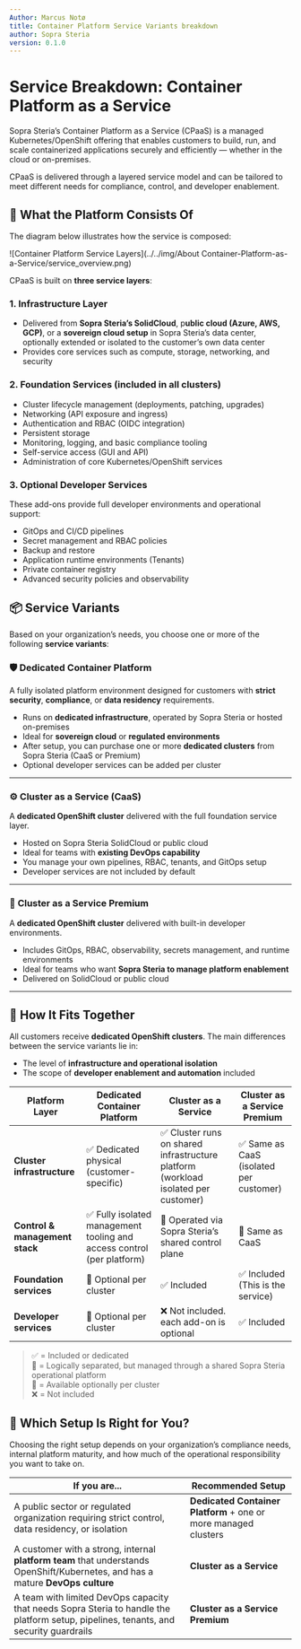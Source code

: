 ```yaml
---
Author: Marcus Notø
title: Container Platform Service Variants breakdown
author: Sopra Steria
version: 0.1.0
---
```


# Service Breakdown: Container Platform as a Service


Sopra Steria’s Container Platform as a Service (CPaaS) is a managed Kubernetes/OpenShift offering that enables customers to build, run, and scale containerized applications securely and efficiently — whether in the cloud or on-premises.

CPaaS is delivered through a layered service model and can be tailored to meet different needs for compliance, control, and developer enablement.


## 🧱 What the Platform Consists Of


The diagram below illustrates how the service is composed:

![Container Platform Service Layers](../../img/About Container-Platform-as-a-Service/service_overview.png)

CPaaS is built on **three service layers**:

### 1. **Infrastructure Layer**
- Delivered from **Sopra Steria’s SolidCloud**, p**ublic cloud (Azure, AWS, GCP)**, or a **sovereign cloud setup** in Sopra Steria’s data center, optionally extended or isolated to the customer’s own data center
- Provides core services such as compute, storage, networking, and security

### 2. **Foundation Services** (included in all clusters)
- Cluster lifecycle management (deployments, patching, upgrades)
- Networking (API exposure and ingress)
- Authentication and RBAC (OIDC integration)
- Persistent storage
- Monitoring, logging, and basic compliance tooling
- Self-service access (GUI and API)
- Administration of core Kubernetes/OpenShift services

### 3. **Optional Developer Services**
These add-ons provide full developer environments and operational support:
- GitOps and CI/CD pipelines
- Secret management and RBAC policies
- Backup and restore
- Application runtime environments (Tenants)
- Private container registry
- Advanced security policies and observability

## 📦 Service Variants

Based on your organization’s needs, you choose one or more of the following **service variants**:

### 🛡️ **Dedicated Container Platform**
A fully isolated platform environment designed for customers with **strict security**, **compliance**, or **data residency** requirements.

- Runs on **dedicated infrastructure**, operated by Sopra Steria or hosted on-premises
- Ideal for **sovereign cloud** or **regulated environments**
- After setup, you can purchase one or more **dedicated clusters** from Sopra Steria (CaaS or Premium)
- Optional developer services can be added per cluster

---

### ⚙️ **Cluster as a Service (CaaS)**
A **dedicated OpenShift cluster** delivered with the full foundation service layer.

- Hosted on Sopra Steria SolidCloud or public cloud
- Ideal for teams with **existing DevOps capability**
- You manage your own pipelines, RBAC, tenants, and GitOps setup
- Developer services are not included by default

---

### 🚀 **Cluster as a Service Premium**
A **dedicated OpenShift cluster** delivered with built-in developer environments.

- Includes GitOps, RBAC, observability, secrets management, and runtime environments
- Ideal for teams who want **Sopra Steria to manage platform enablement**
- Delivered on SolidCloud or public cloud

---
## 🔄 How It Fits Together

All customers receive **dedicated OpenShift clusters**. The main differences between the service variants lie in:

- The level of **infrastructure and operational isolation**
- The scope of **developer enablement and automation** included

| Platform Layer               | Dedicated Container Platform         | Cluster as a Service             | Cluster as a Service Premium     |
|-----------------------------|--------------------------------------|----------------------------------|----------------------------------|
| **Cluster infrastructure**  | ✅ Dedicated physical (customer-specific) | ✅ Cluster runs on shared infrastructure platform (workload isolated per customer) | ✅ Same as CaaS (isolated per customer) |
| **Control & management stack** | ✅ Fully isolated management tooling and access control (per platform) | 🔄 Operated via Sopra Steria’s shared control plane | 🔄 Same as CaaS |
| **Foundation services**     | 🔁 Optional per cluster              | ✅ Included                      | ✅ Included (This is the service)                     |
| **Developer services**      | 🔁 Optional per cluster              | ❌ Not included. each add-on is optional               | ✅ Included                      |

> ✅ = Included or dedicated  
> 🔄 = Logically separated, but managed through a shared Sopra Steria operational platform  
> 🔁 = Available optionally per cluster  
> ❌ = Not included

## 🧭 Which Setup Is Right for You?

Choosing the right setup depends on your organization’s compliance needs, internal platform maturity, and how much of the operational responsibility you want to take on.

| If you are...                                                                                   | Recommended Setup                              |
|--------------------------------------------------------------------------------------------------|------------------------------------------------|
| A public sector or regulated organization requiring strict control, data residency, or isolation | **Dedicated Container Platform** + one or more managed clusters |
| A customer with a strong, internal **platform team** that understands OpenShift/Kubernetes, and has a mature **DevOps culture** | **Cluster as a Service**                        |
| A team with limited DevOps capacity that needs Sopra Steria to handle the platform setup, pipelines, tenants, and security guardrails | **Cluster as a Service Premium**                |
